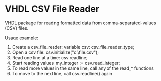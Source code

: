 VHDL CSV File Reader
====================

VHDL package for reading formatted data from comma-separated-values (CSV) files.

Usage example:

1. Create a csv_file_reader:
    variable csv: csv_file_reader_type;
2. Open a csv file:
    csv.initialize("c:\file.csv");
3. Read one line at a time:
    csv.readline;
4. Start reading values:
    my_integer := csv.read_integer;
5. To read more values in the same line, call any of the read_* functions
6. To move to the next line, call csv.readline() again
